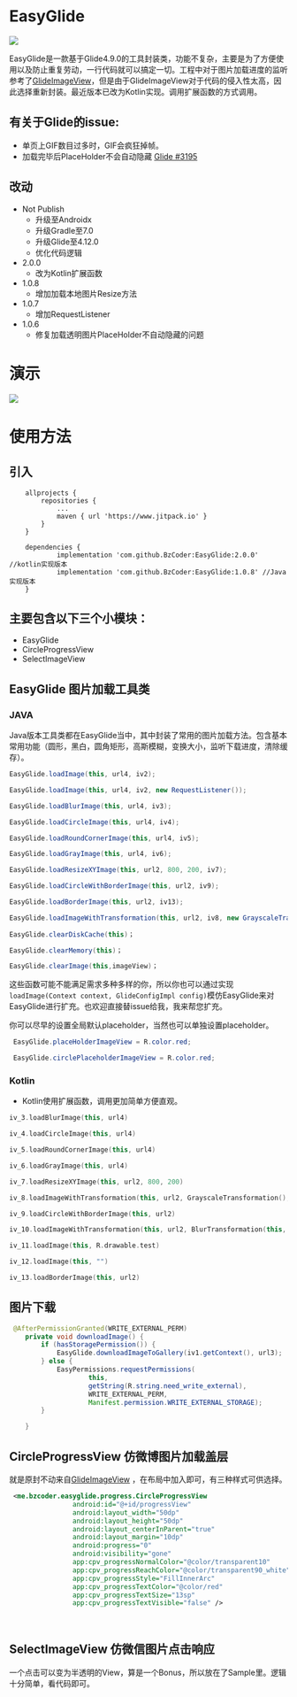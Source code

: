 # EasyGlide
[![](https://jitpack.io/v/BzCoder/EasyGlide.svg)](https://jitpack.io/#BzCoder/EasyGlide)

EasyGlide是一款基于Glide4.9.0的工具封装类，功能不复杂，主要是为了方便使用以及防止重复劳动，一行代码就可以搞定一切。工程中对于图片加载进度的监听参考了[GlideImageView](https://github.com/sunfusheng/GlideImageView)，但是由于GlideImageView对于代码的侵入性太高，因此选择重新封装。最近版本已改为Kotlin实现。调用扩展函数的方式调用。

## 有关于Glide的issue:
- 单页上GIF数目过多时，GIF会疯狂掉帧。
- 加载完毕后PlaceHolder不会自动隐藏 [Glide #3195](https://github.com/bumptech/glide/issues/3195)

## 改动
- Not Publish
   - 升级至Androidx
   - 升级Gradle至7.0
   - 升级Glide至4.12.0
   - 优化代码逻辑
- 2.0.0
   - 改为Kotlin扩展函数
- 1.0.8
   - 增加加载本地图片Resize方法
- 1.0.7
   - 增加RequestListener
- 1.0.6
   - 修复加载透明图片PlaceHolder不自动隐藏的问题

# 演示

![](https://github.com/BzCoder/EasyGlide/blob/master/image/demo.gif)



# 使用方法
## 引入
```
	allprojects {
		repositories {
			...
			maven { url 'https://www.jitpack.io' }
		}
	}
```

```
	dependencies {
	        implementation 'com.github.BzCoder:EasyGlide:2.0.0' //kotlin实现版本
	        implementation 'com.github.BzCoder:EasyGlide:1.0.8' //Java实现版本
	}
```

## 主要包含以下三个小模块：
- EasyGlide
- CircleProgressView
- SelectImageView

## EasyGlide 图片加载工具类
### JAVA
Java版本工具类都在EasyGlide当中，其中封装了常用的图片加载方法。包含基本常用功能（圆形，黑白，圆角矩形，高斯模糊，变换大小，监听下载进度，清除缓存）。
```java
EasyGlide.loadImage(this, url4, iv2);

EasyGlide.loadImage(this, url4, iv2, new RequestListener());

EasyGlide.loadBlurImage(this, url4, iv3);

EasyGlide.loadCircleImage(this, url4, iv4);

EasyGlide.loadRoundCornerImage(this, url4, iv5);

EasyGlide.loadGrayImage(this, url4, iv6);

EasyGlide.loadResizeXYImage(this, url2, 800, 200, iv7);

EasyGlide.loadCircleWithBorderImage(this, url2, iv9);

EasyGlide.loadBorderImage(this, url2, iv13);

EasyGlide.loadImageWithTransformation(this, url2, iv8, new GrayscaleTransformation(), new RoundedCornersTransformation(50, 0));
    
EasyGlide.clearDiskCache(this)；

EasyGlide.clearMemory(this)；

EasyGlide.clearImage(this,imageView)；

```

这些函数可能不能满足需求多种多样的你，所以你也可以通过实现```loadImage(Context context, GlideConfigImpl config)```模仿EasyGlide来对EasyGlide进行扩充。也欢迎直接替issue给我，我来帮您扩充。

你可以尽早的设置全局默认placeholder，当然也可以单独设置placeholder。
```java
 EasyGlide.placeHolderImageView = R.color.red;

 EasyGlide.circlePlaceholderImageView = R.color.red;
```
### Kotlin
- Kotlin使用扩展函数，调用更加简单方便直观。
```kotlin
iv_3.loadBlurImage(this, url4)

iv_4.loadCircleImage(this, url4)

iv_5.loadRoundCornerImage(this, url4)

iv_6.loadGrayImage(this, url4)

iv_7.loadResizeXYImage(this, url2, 800, 200)

iv_8.loadImageWithTransformation(this, url2, GrayscaleTransformation(), RoundedCornersTransformation(50, 0))

iv_9.loadCircleWithBorderImage(this, url2)

iv_10.loadImageWithTransformation(this, url2, BlurTransformation(this, 20), GrayscaleTransformation(), CircleCrop())

iv_11.loadImage(this, R.drawable.test)

iv_12.loadImage(this, "")

iv_13.loadBorderImage(this, url2)
 ```


## 图片下载
```java
 @AfterPermissionGranted(WRITE_EXTERNAL_PERM)
    private void downloadImage() {
        if (hasStoragePermission()) {
            EasyGlide.downloadImageToGallery(iv1.getContext(), url3);
        } else {
            EasyPermissions.requestPermissions(
                    this,
                    getString(R.string.need_write_external),
                    WRITE_EXTERNAL_PERM,
                    Manifest.permission.WRITE_EXTERNAL_STORAGE);
        }

    }

```
## CircleProgressView 仿微博图片加载盖层
就是原封不动来自[GlideImageView](https://github.com/sunfusheng/GlideImageView) ，在布局中加入即可，有三种样式可供选择。
```xml
 <me.bzcoder.easyglide.progress.CircleProgressView
                android:id="@+id/progressView"
                android:layout_width="50dp"
                android:layout_height="50dp"
                android:layout_centerInParent="true"
                android:layout_margin="10dp"
                android:progress="0"
                android:visibility="gone"
                app:cpv_progressNormalColor="@color/transparent10"
                app:cpv_progressReachColor="@color/transparent90_white"
                app:cpv_progressStyle="FillInnerArc"
                app:cpv_progressTextColor="@color/red"
                app:cpv_progressTextSize="13sp"
                app:cpv_progressTextVisible="false" />
             
  
```
## SelectImageView 仿微信图片点击响应
一个点击可以变为半透明的View，算是一个Bonus，所以放在了Sample里。逻辑十分简单，看代码即可。




